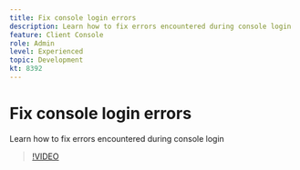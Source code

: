 ```yaml
---
title: Fix console login errors
description: Learn how to fix errors encountered during console login
feature: Client Console
role: Admin
level: Experienced 
topic: Development
kt: 8392
---
```


# Fix console login errors

Learn how to fix errors encountered during console login

>[!VIDEO](https://video.tv.adobe.com/v/335896?quality=12)
